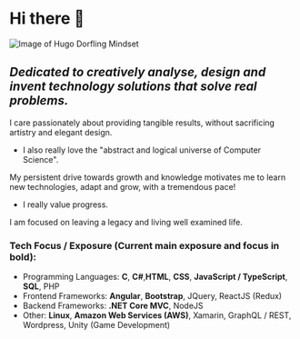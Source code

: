 # Hi there 👋

![Image of Hugo Dorfling Mindset](https://media-exp1.licdn.com/dms/image/C4E16AQFsYyCdO-hniA/profile-displaybackgroundimage-shrink_350_1400/0?e=1602115200&v=beta&t=xu9KUSvCyufeKfx720EmhseBXBIxdv3WfGhMW5DLOQs)

## *Dedicated to creatively analyse, design and invent technology solutions that solve real problems.* 

I care passionately about providing tangible results,
without sacrificing artistry and 
elegant design.

- I also really love the "abstract and logical universe of Computer Science".

My persistent drive towards growth and knowledge motivates me to
learn new technologies,
adapt and 
grow,
with a tremendous pace!
- I really value progress.

I am focused on leaving a legacy and living well examined life.

### Tech Focus / Exposure (Current main exposure and focus in bold):
- Programming Languages: **C**, **C#**,**HTML**, **CSS**, **JavaScript / TypeScript**, **SQL**, PHP
- Frontend Frameworks: **Angular**, **Bootstrap**, JQuery, ReactJS (Redux)
- Backend Frameworks: **.NET Core MVC**, NodeJS
- Other: **Linux**, **Amazon Web Services (AWS)**, Xamarin, GraphQL / REST, Wordpress, Unity (Game Development)
